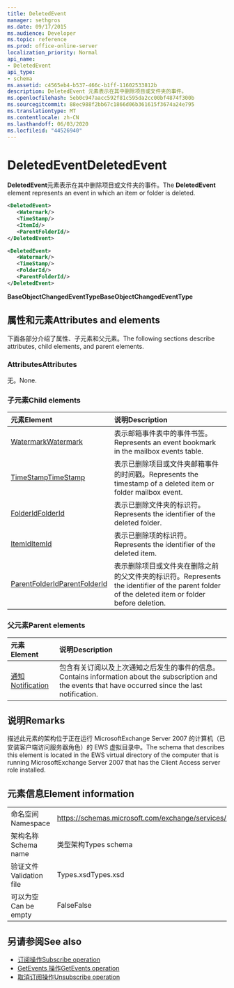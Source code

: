 ```yaml
---
title: DeletedEvent
manager: sethgros
ms.date: 09/17/2015
ms.audience: Developer
ms.topic: reference
ms.prod: office-online-server
localization_priority: Normal
api_name:
- DeletedEvent
api_type:
- schema
ms.assetid: c4565eb4-b537-466c-b1ff-11602533812b
description: DeletedEvent 元素表示在其中删除项目或文件夹的事件。
ms.openlocfilehash: 5eb0c947aacc592f81c595da2cc00bf4874f300b
ms.sourcegitcommit: 88ec988f2bb67c1866d06b361615f3674a24e795
ms.translationtype: MT
ms.contentlocale: zh-CN
ms.lasthandoff: 06/03/2020
ms.locfileid: "44526940"
---
```

# <a name="deletedevent"></a><span data-ttu-id="1250f-103">DeletedEvent</span><span class="sxs-lookup"><span data-stu-id="1250f-103">DeletedEvent</span></span>

<span data-ttu-id="1250f-104">**DeletedEvent**元素表示在其中删除项目或文件夹的事件。</span><span class="sxs-lookup"><span data-stu-id="1250f-104">The **DeletedEvent** element represents an event in which an item or folder is deleted.</span></span> 
  
```xml
<DeletedEvent>
   <Watermark/>
   <TimeStamp/>
   <ItemId/>
   <ParentFolderId/>
</DeletedEvent>
```

```xml
<DeletedEvent>
   <Watermark/>
   <TimeStamp/>
   <FolderId/>
   <ParentFolderId/>
</DeletedEvent>
```

<span data-ttu-id="1250f-105">**BaseObjectChangedEventType**</span><span class="sxs-lookup"><span data-stu-id="1250f-105">**BaseObjectChangedEventType**</span></span>

## <a name="attributes-and-elements"></a><span data-ttu-id="1250f-106">属性和元素</span><span class="sxs-lookup"><span data-stu-id="1250f-106">Attributes and elements</span></span>

<span data-ttu-id="1250f-107">下面各部分介绍了属性、子元素和父元素。</span><span class="sxs-lookup"><span data-stu-id="1250f-107">The following sections describe attributes, child elements, and parent elements.</span></span>
  
### <a name="attributes"></a><span data-ttu-id="1250f-108">Attributes</span><span class="sxs-lookup"><span data-stu-id="1250f-108">Attributes</span></span>

<span data-ttu-id="1250f-109">无。</span><span class="sxs-lookup"><span data-stu-id="1250f-109">None.</span></span>
  
### <a name="child-elements"></a><span data-ttu-id="1250f-110">子元素</span><span class="sxs-lookup"><span data-stu-id="1250f-110">Child elements</span></span>

|<span data-ttu-id="1250f-111">**元素**</span><span class="sxs-lookup"><span data-stu-id="1250f-111">**Element**</span></span>|<span data-ttu-id="1250f-112">**说明**</span><span class="sxs-lookup"><span data-stu-id="1250f-112">**Description**</span></span>|
|:-----|:-----|
|[<span data-ttu-id="1250f-113">Watermark</span><span class="sxs-lookup"><span data-stu-id="1250f-113">Watermark</span></span>](watermark.md) <br/> |<span data-ttu-id="1250f-114">表示邮箱事件表中的事件书签。</span><span class="sxs-lookup"><span data-stu-id="1250f-114">Represents an event bookmark in the mailbox events table.</span></span>  <br/> |
|[<span data-ttu-id="1250f-115">TimeStamp</span><span class="sxs-lookup"><span data-stu-id="1250f-115">TimeStamp</span></span>](timestamp.md) <br/> |<span data-ttu-id="1250f-116">表示已删除项目或文件夹邮箱事件的时间戳。</span><span class="sxs-lookup"><span data-stu-id="1250f-116">Represents the timestamp of a deleted item or folder mailbox event.</span></span>  <br/> |
|[<span data-ttu-id="1250f-117">FolderId</span><span class="sxs-lookup"><span data-stu-id="1250f-117">FolderId</span></span>](folderid.md) <br/> |<span data-ttu-id="1250f-118">表示已删除文件夹的标识符。</span><span class="sxs-lookup"><span data-stu-id="1250f-118">Represents the identifier of the deleted folder.</span></span>  <br/> |
|[<span data-ttu-id="1250f-119">ItemId</span><span class="sxs-lookup"><span data-stu-id="1250f-119">ItemId</span></span>](itemid.md) <br/> |<span data-ttu-id="1250f-120">表示已删除项的标识符。</span><span class="sxs-lookup"><span data-stu-id="1250f-120">Represents the identifier of the deleted item.</span></span>  <br/> |
|[<span data-ttu-id="1250f-121">ParentFolderId</span><span class="sxs-lookup"><span data-stu-id="1250f-121">ParentFolderId</span></span>](parentfolderid.md) <br/> |<span data-ttu-id="1250f-122">表示删除项目或文件夹在删除之前的父文件夹的标识符。</span><span class="sxs-lookup"><span data-stu-id="1250f-122">Represents the identifier of the parent folder of the deleted item or folder before deletion.</span></span>  <br/> |
   
### <a name="parent-elements"></a><span data-ttu-id="1250f-123">父元素</span><span class="sxs-lookup"><span data-stu-id="1250f-123">Parent elements</span></span>

|<span data-ttu-id="1250f-124">**元素**</span><span class="sxs-lookup"><span data-stu-id="1250f-124">**Element**</span></span>|<span data-ttu-id="1250f-125">**说明**</span><span class="sxs-lookup"><span data-stu-id="1250f-125">**Description**</span></span>|
|:-----|:-----|
|[<span data-ttu-id="1250f-126">通知</span><span class="sxs-lookup"><span data-stu-id="1250f-126">Notification</span></span>](notification-ex15websvcsotherref.md) <br/> |<span data-ttu-id="1250f-127">包含有关订阅以及上次通知之后发生的事件的信息。</span><span class="sxs-lookup"><span data-stu-id="1250f-127">Contains information about the subscription and the events that have occurred since the last notification.</span></span>  <br/> |
   
## <a name="remarks"></a><span data-ttu-id="1250f-128">说明</span><span class="sxs-lookup"><span data-stu-id="1250f-128">Remarks</span></span>

<span data-ttu-id="1250f-129">描述此元素的架构位于正在运行 MicrosoftExchange Server 2007 的计算机（已安装客户端访问服务器角色）的 EWS 虚拟目录中。</span><span class="sxs-lookup"><span data-stu-id="1250f-129">The schema that describes this element is located in the EWS virtual directory of the computer that is running MicrosoftExchange Server 2007 that has the Client Access server role installed.</span></span>
  
## <a name="element-information"></a><span data-ttu-id="1250f-130">元素信息</span><span class="sxs-lookup"><span data-stu-id="1250f-130">Element information</span></span>

|||
|:-----|:-----|
|<span data-ttu-id="1250f-131">命名空间</span><span class="sxs-lookup"><span data-stu-id="1250f-131">Namespace</span></span>  <br/> |https://schemas.microsoft.com/exchange/services/2006/types  <br/> |
|<span data-ttu-id="1250f-132">架构名称</span><span class="sxs-lookup"><span data-stu-id="1250f-132">Schema name</span></span>  <br/> |<span data-ttu-id="1250f-133">类型架构</span><span class="sxs-lookup"><span data-stu-id="1250f-133">Types schema</span></span>  <br/> |
|<span data-ttu-id="1250f-134">验证文件</span><span class="sxs-lookup"><span data-stu-id="1250f-134">Validation file</span></span>  <br/> |<span data-ttu-id="1250f-135">Types.xsd</span><span class="sxs-lookup"><span data-stu-id="1250f-135">Types.xsd</span></span>  <br/> |
|<span data-ttu-id="1250f-136">可以为空</span><span class="sxs-lookup"><span data-stu-id="1250f-136">Can be empty</span></span>  <br/> |<span data-ttu-id="1250f-137">False</span><span class="sxs-lookup"><span data-stu-id="1250f-137">False</span></span>  <br/> |
   
## <a name="see-also"></a><span data-ttu-id="1250f-138">另请参阅</span><span class="sxs-lookup"><span data-stu-id="1250f-138">See also</span></span>

- [<span data-ttu-id="1250f-139">订阅操作</span><span class="sxs-lookup"><span data-stu-id="1250f-139">Subscribe operation</span></span>](subscribe-operation.md)  
- [<span data-ttu-id="1250f-140">GetEvents 操作</span><span class="sxs-lookup"><span data-stu-id="1250f-140">GetEvents operation</span></span>](getevents-operation.md)  
- [<span data-ttu-id="1250f-141">取消订阅操作</span><span class="sxs-lookup"><span data-stu-id="1250f-141">Unsubscribe operation</span></span>](unsubscribe-operation.md)

